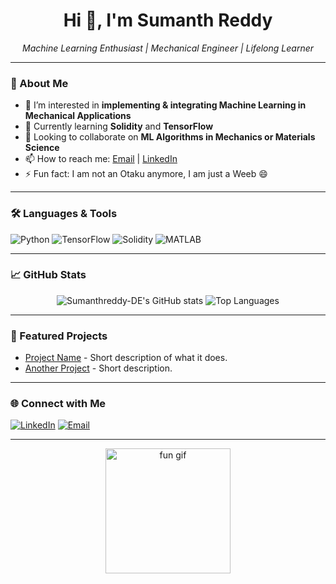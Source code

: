 <!-- Banner image (optional) -->
<!-- ![Banner](https://your-image-link.com/banner.png) -->

<h1 align="center">Hi 👋, I'm Sumanth Reddy</h1>
<p align="center">
  <em>Machine Learning Enthusiast | Mechanical Engineer | Lifelong Learner</em>
</p>

---

### 👀 About Me

- 🔭 I’m interested in **implementing & integrating Machine Learning in Mechanical Applications**
- 🌱 Currently learning **Solidity** and **TensorFlow**
- 🤝 Looking to collaborate on **ML Algorithms in Mechanics or Materials Science**
- 📫 How to reach me: [Email](mailto:Sumanthreddy.de@gmail.com) | [LinkedIn](https://www.linkedin.com/in/your-link)
- ⚡ Fun fact: I am not an Otaku anymore, I am just a Weeb 😄

---

### 🛠️ Languages & Tools

![Python](https://img.shields.io/badge/Python-3776AB?style=flat&logo=python&logoColor=white)
![TensorFlow](https://img.shields.io/badge/TensorFlow-FF6F00?style=flat&logo=tensorflow&logoColor=white)
![Solidity](https://img.shields.io/badge/Solidity-363636?style=flat&logo=solidity&logoColor=white)
![MATLAB](https://img.shields.io/badge/MATLAB-0076A8?style=flat&logo=mathworks&logoColor=white)
<!-- Add more as needed -->

---

### 📈 GitHub Stats

<p align="center">
  <img src="https://github-readme-stats.vercel.app/api?username=Sumanthreddy-DE&show_icons=true&theme=radical" alt="Sumanthreddy-DE's GitHub stats" />
  <img src="https://github-readme-stats.vercel.app/api/top-langs/?username=Sumanthreddy-DE&layout=compact&theme=radical" alt="Top Languages" />
</p>

---

### 📂 Featured Projects

- [Project Name](https://github.com/your-repo) - Short description of what it does.
- [Another Project](https://github.com/your-repo) - Short description.

---

### 🌐 Connect with Me

[![LinkedIn](https://img.shields.io/badge/LinkedIn-blue?style=flat&logo=linkedin)](https://www.linkedin.com/in/your-link)
[![Email](https://img.shields.io/badge/Email-D14836?style=flat&logo=gmail&logoColor=white)](mailto:Sumanthreddy.de@gmail.com)

---

<!-- Optional: Fun GIF or Quote -->
<p align="center">
  <img src="https://media.giphy.com/media/your-gif-link/giphy.gif" width="200" alt="fun gif"/>
</p>
